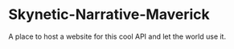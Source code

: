 # Skynetic-Narrative-Maverick
A place to host a website for this cool API and let the world use it.
